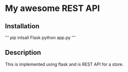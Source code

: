 # My awesome REST API

## Installation

'''
pip intsall Flask
python app.py
'''

## Description

This is implemented using flask and is REST API for a store.
